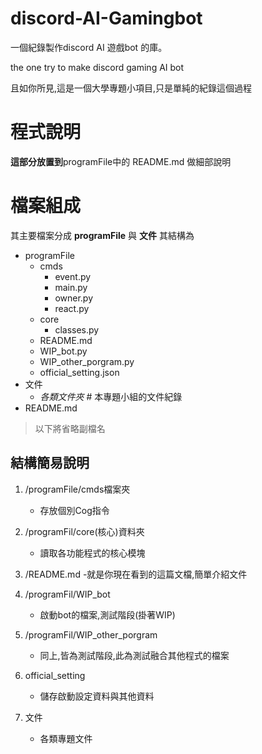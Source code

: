 # discord-AI-Gamingbot
一個紀錄製作discord AI 遊戲bot 的庫。

the one try to make discord gaming AI bot 

且如你所見,這是一個大學專題小項目,只是單純的紀錄這個過程

# 程式說明
**這部分放置到**programFile中的 README.md 做細部說明

# 檔案組成
其主要檔案分成
**programFile** 與 **文件**
其結構為
+ programFile
	+ cmds
		+ event.py
		+ main.py
		+ owner.py
		+ react.py
	+ core
		+ classes.py
	+ README.md
	+ WIP_bot.py
	+ WIP_other_porgram.py
	+ official_setting.json
+ 文件
	+ *各類文件夾* # 本專題小組的文件紀錄
+ README.md

> 以下將省略副檔名

## 結構簡易說明
1. /programFile/cmds檔案夾
	- 存放個別Cog指令

2. /programFil/core(核心)資料夾
	- 讀取各功能程式的核心模塊

3. /README.md
	-就是你現在看到的這篇文檔,簡單介紹文件

4. /programFil/WIP_bot
	- 啟動bot的檔案,測試階段(掛著WIP)

5. /programFil/WIP_other_porgram
	- 同上,皆為測試階段,此為測試融合其他程式的檔案

6. official_setting
	- 儲存啟動設定資料與其他資料

7. 文件
	- 各類專題文件


